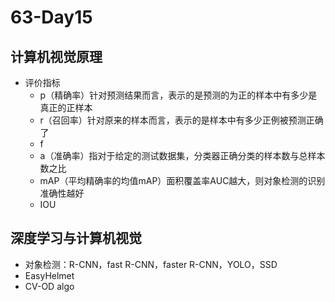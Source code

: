 # 63-Day15

## 计算机视觉原理

* 评价指标
  * p（精确率）针对预测结果而言，表示的是预测的为正的样本中有多少是真正的正样本
  * r（召回率）针对原来的样本而言，表示的是样本中有多少正例被预测正确了
  * f
  * a（准确率）指对于给定的测试数据集，分类器正确分类的样本数与总样本数之比
  * mAP（平均精确率的均值mAP）面积覆盖率AUC越大，则对象检测的识别准确性越好
  * IOU

## 深度学习与计算机视觉

* 对象检测：R-CNN，fast R-CNN，faster R-CNN，YOLO，SSD
* EasyHelmet
* CV-OD algo

